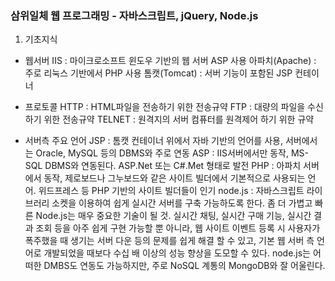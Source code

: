 ### 삼위일체 웹 프로그래밍 - 자바스크립트, jQuery, Node.js

1. 기초지식

- 웹서버
  IIS : 마이크로소프트 윈도우 기반의 웹 서버 ASP 사용 
  아파치(Apache) : 주로 리눅스 기반에서 PHP 사용
  톰캣(Tomcat) : 서버 기능이 포함된 JSP 컨테이너
  

- 프로토콜
  HTTP : HTML파일을 전송하기 위한 전송규약
  FTP : 대량의 파일을 수신하기 위한 전송규약
  TELNET : 원격지의 서버 컴퓨터를 원격제어 하기 위한 규약
  
- 서버측 주요 언어
  JSP : 톰캣 컨테이너 위에서 자바 기반의 언어를 사용, 서버에서는 Oracle, MySQL 등의 DBMS와 주로 연동
  ASP : IIS서버에서만 동작, MS-SQL DBMS와 연동된다. ASP.Net 또는 C#.Met 형태로 발전
  PHP : 아파치 서버에서 동작, 제로보드나 그누보드와 같은 사이트 빌더에서 기본적으로 사용되는 언어. 위드프레스 등 PHP 기반의 사이트 빌더들이 인기 
  node.js : 자바스크립트 라이브러리 소켓을 이용하여 쉽게 실시간 서버를 구축 가능하도록 한다. 좀 더 가볍고 빠른 Node.js는 매우 중요한 기술이 될 것.
            실시간 채팅, 실시간 구매 기능, 실시간 결과 조회 등을 아주 쉽게 구현 가능할 뿐 아니라, 웹 사이트 이벤트 등록 시 사용자가 폭주했을 때 생기는 
            서버 다운 등의 문제를 쉽게 해결 할 수 있고, 기본 웹 서버 측 언어로 개발되었을 때보다 수십 배 이상의 성능 향상을 도모할 수 있다.
            node.js는 어떠한 DMBS도 연동도 가능하지만, 주로 NoSQL 계통의 MongoDB와 잘 어울린다.

